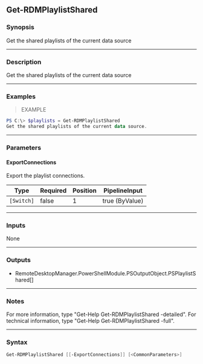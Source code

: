 Get-RDMPlaylistShared
---------------------

### Synopsis
Get the shared playlists of the current data source

---

### Description

Get the shared playlists of the current data source

---

### Examples
> EXAMPLE

```PowerShell
PS C:\> $playlists = Get-RDMPlaylistShared
Get the shared playlists of the current data source.
```

---

### Parameters
#### **ExportConnections**
Export the playlist connections.

|Type      |Required|Position|PipelineInput |
|----------|--------|--------|--------------|
|`[Switch]`|false   |1       |true (ByValue)|

---

### Inputs
None

---

### Outputs
* RemoteDesktopManager.PowerShellModule.PSOutputObject.PSPlaylistShared[]

---

### Notes
For more information, type "Get-Help Get-RDMPlaylistShared -detailed". For technical information, type "Get-Help Get-RDMPlaylistShared -full".

---

### Syntax
```PowerShell
Get-RDMPlaylistShared [[-ExportConnections]] [<CommonParameters>]
```
